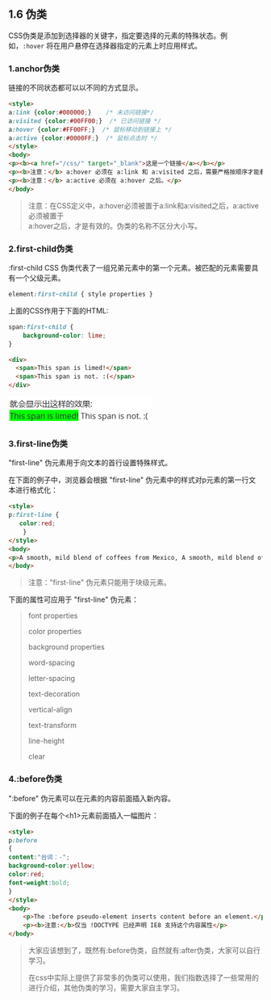 ## 1.6 伪类

CSS伪类是添加到选择器的关键字，指定要选择的元素的特殊状态。例如，`:hover` 将在用户悬停在选择器指定的元素上时应用样式。

### 1.anchor伪类

链接的不同状态都可以以不同的方式显示。

```html
<style>
a:link {color:#000000;}    /* 未访问链接*/
a:visited {color:#00FF00;}  /* 已访问链接 */
a:hover {color:#FF00FF;}  /* 鼠标移动到链接上 */
a:active {color:#0000FF;}  /* 鼠标点击时 */
</style>
<body>
<p><b><a href="/css/" target="_blank">这是一个链接</a></b></p>
<p><b>注意：</b> a:hover 必须在 a:link 和 a:visited 之后，需要严格按顺序才能看到效果。</p>
<p><b>注意：</b> a:active 必须在 a:hover 之后。</p>
</body>
```

> 注意：在CSS定义中，a:hover必须被置于a:link和a:visited之后，a:active必须被置于  
> a:hover之后，才是有效的。伪类的名称不区分大小写。

### 2.first-child伪类

:first-child CSS 伪类代表了一组兄弟元素中的第一个元素。被匹配的元素需要具有一个父级元素。

```css
element:first-child { style properties }
```

上面的CSS作用于下面的HTML:

```css
span:first-child {
    background-color: lime;
}
```

```html
<div>
  <span>This span is limed!</span>
  <span>This span is not. :(</span>
</div>
```

![](/assets/pic/first-child.png)

### 3.first-line伪类

"first-line" 伪元素用于向文本的首行设置特殊样式。

在下面的例子中，浏览器会根据 "first-line" 伪元素中的样式对p元素的第一行文本进行格式化：

```html
<style>
p:first-line {
   color:red;
    }
</style>
<body>
<p>A smooth, mild blend of coffees from Mexico, A smooth, mild blend of coffees from Mexico,A smooth, mild blend of coffees from Mexico,A smooth, mild blend of coffees from Mexico,A smooth, mild blend of coffees from Mexico,A smooth, mild blend of coffees from Mexico,A smooth, mild blend of coffees from Mexico,A smooth, mild blend of coffees from Mexico,A smooth, mild blend of coffees from Mexico,A smooth, mild blend of coffees from Mexico,A smooth, mild blend of coffees from Mexico,A smooth, mild blend of coffees from Mexico,A smooth, mild blend of coffees from Mexico,A smooth, mild blend of coffees from Mexico,</p>
</body>
```

> 注意："first-line" 伪元素只能用于块级元素。

下面的属性可应用于 "first-line" 伪元素：

> font properties
>
> color properties
>
> background properties
>
> word-spacing
>
> letter-spacing
>
> text-decoration
>
> vertical-align
>
> text-transform
>
> line-height
>
> clear

### 4.:before伪类

":before" 伪元素可以在元素的内容前面插入新内容。

下面的例子在每个&lt;h1&gt;元素前面插入一幅图片：

```html
<style>
p:before
{ 
content:"台词：-";
background-color:yellow;
color:red;
font-weight:bold;
}
</style>
<body>
    <p>The :before pseudo-element inserts content before an element.</p>
    <p><b>注意:</b>仅当 !DOCTYPE 已经声明 IE8 支持这个内容属性</p>
</body>
```

> 大家应该想到了，既然有:before伪类，自然就有:after伪类，大家可以自行学习。
>
> 在css中实际上提供了非常多的伪类可以使用，我们指数选择了一些常用的进行介绍，其他伪类的学习，需要大家自主学习。



